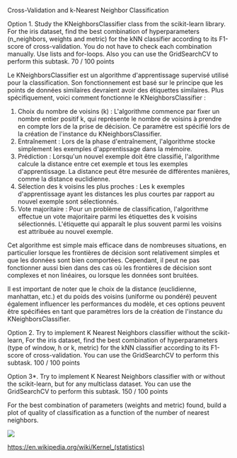 Cross-Validation and k-Nearest Neighbor Classification

Option 1. Study the KNeighborsClassifier class from the scikit-learn library. For the iris dataset, find the best combination of hyperparameters (n_neighbors, weights and metric) for the kNN classifier according to its F1-score of cross-validation. You do not have to check each combination manually. Use lists and for-loops. Also you can use the GridSearchCV to perform this subtask. 70 / 100 points

Le KNeighborsClassifier est un algorithme d'apprentissage supervisé utilisé pour la classification. Son fonctionnement est basé sur le principe que les points de données similaires devraient avoir des étiquettes similaires. Plus spécifiquement, voici comment fonctionne le KNeighborsClassifier :

1. Choix du nombre de voisins (k) : L'algorithme commence par fixer un nombre entier positif k, qui représente le nombre de voisins à prendre en compte lors de la prise de décision. Ce paramètre est spécifié lors de la création de l'instance du KNeighborsClassifier.
2. Entraînement : Lors de la phase d'entraînement, l'algorithme stocke simplement les exemples d'apprentissage dans la mémoire.
3. Prédiction : Lorsqu'un nouvel exemple doit être classifié, l'algorithme calcule la distance entre cet exemple et tous les exemples d'apprentissage. La distance peut être mesurée de différentes manières, comme la distance euclidienne.
4. Sélection des k voisins les plus proches : Les k exemples d'apprentissage ayant les distances les plus courtes par rapport au nouvel exemple sont sélectionnés.
5. Vote majoritaire : Pour un problème de classification, l'algorithme effectue un vote majoritaire parmi les étiquettes des k voisins sélectionnés. L'étiquette qui apparaît le plus souvent parmi les voisins est attribuée au nouvel exemple.

Cet algorithme est simple mais efficace dans de nombreuses situations, en particulier lorsque les frontières de décision sont relativement simples et que les données sont bien comportées. Cependant, il peut ne pas fonctionner aussi bien dans des cas où les frontières de décision sont complexes et non linéaires, ou lorsque les données sont bruitées.

Il est important de noter que le choix de la distance (euclidienne, manhattan, etc.) et du poids des voisins (uniforme ou pondéré) peuvent également influencer les performances du modèle, et ces options peuvent être spécifiées en tant que paramètres lors de la création de l'instance du KNeighborsClassifier.

Option 2. Try to implement K Nearest Neighbors classifier without the scikit-learn, For the iris dataset, find the best combination of hyperparameters (type of window, h or k, metric) for the kNN classifier according to its F1-score of cross-validation. You can use the GridSearchCV to perform this subtask. 100 / 100 points

Option 3*. Try to implement K Nearest Neighbors classifier with or without the scikit-learn, but for any multiclass dataset. You can use the GridSearchCV to perform this subtask. 150 / 100 points

For the best combination of parameters (weights and metric) found, build a plot of quality of classification as a function of the number of nearest neighbors.


![](https://machinelearningknowledge.ai/wp-content/uploads/2018/08/KNN-Classification.gif)

https://en.wikipedia.org/wiki/Kernel_(statistics)

